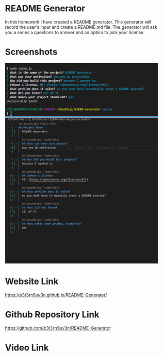 # README Generator

In this homework I have created a README generator. This generator will record the user's input and create a README.md file. The generator will ask you a series a questions to answer and an option to pick your license.

# Screenshots
![Alt text](https://github.com/p3t3rn9uy3n/README-Generator/blob/main/screenshots/screenshot1.PNG?raw=true "Screenshot 1")
![Alt text](https://github.com/p3t3rn9uy3n/README-Generator/blob/main/screenshots/screenshot2.PNG?raw=true "Screenshot 2")

# Website Link
https://p3t3rn9uy3n.github.io/README-Generator/

# Github Repository Link
https://github.com/p3t3rn9uy3n/README-Generator

# Video Link

